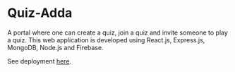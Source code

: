 # Quiz-Adda
A portal where one can create a quiz, join a quiz and invite someone to play a quiz. This web application is developed using React.js, Express.js, MongoDB, Node.js and Firebase.  

See deployment [here](https://quizadda-b37.netlify.app/).
